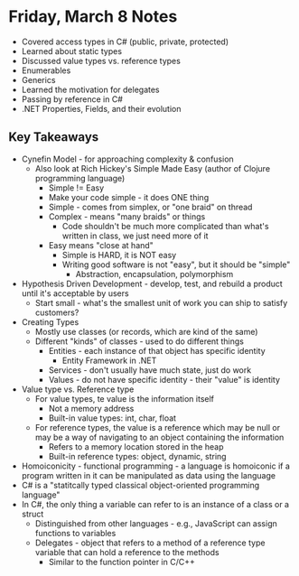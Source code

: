 # Friday, March 8 Notes
- Covered access types in C# (public, private, protected)
- Learned about static types
- Discussed value types vs. reference types
- Enumerables
- Generics
- Learned the motivation for delegates
- Passing by reference in C#
- .NET Properties, Fields, and their evolution
## Key Takeaways
- Cynefin Model - for approaching complexity & confusion
    - Also look at Rich Hickey's Simple Made Easy (author of Clojure programming language)
        - Simple != Easy
        - Make your code simple - it does ONE thing
        - Simple - comes from simplex, or "one braid" on thread
        - Complex - means "many braids" or things
            - Code shouldn't be much more complicated than what's written in class, we just need more of it
        - Easy means "close at hand"
            - Simple is HARD, it is NOT easy
            - Writing good software is not "easy", but it should be "simple"
                - Abstraction, encapsulation, polymorphism
- Hypothesis Driven Development - develop, test, and rebuild a product until it's acceptable by users
    - Start small - what's the smallest unit of work you can ship to satisfy customers?
- Creating Types
    - Mostly use classes (or records, which are kind of the same)
    - Different "kinds" of classes - used to do different things
        - Entities - each instance of that object has specific identity
            - Entity Framework in .NET
        - Services - don't usually have much state, just do work
        - Values - do not have specific identity - their "value" is identity 
- Value type vs. Reference type 
    - For value types, te value is the information itself
        - Not a memory address
        - Built-in value types: int, char, float
    - For reference types, the value is a reference which may be null or may be a way of navigating to an object containing the information
        - Refers to a memory location stored in the heap
        - Built-in reference types: object, dynamic, string
- Homoiconicity - functional programming - a language is homoiconic if a program written in it can be manipulated as data using the language
- C# is a "statitcally typed classical object-oriented programming language"
- In C#, the only thing a variable can refer to is an instance of a class or a struct
    - Distinguished from other languages - e.g., JavaScript can assign functions to variables
    - Delegates - object that refers to a method of a reference type variable that can hold a reference to the methods
        - Similar to the function pointer in C/C++